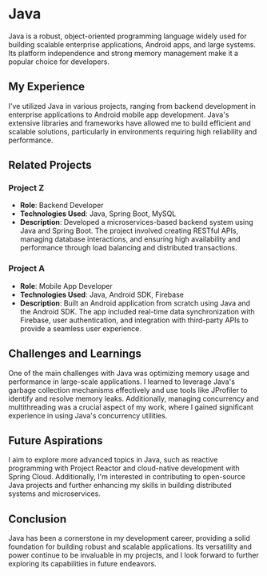 # Java

Java is a robust, object-oriented programming language widely used for building scalable enterprise applications, Android apps, and large systems. Its platform independence and strong memory management make it a popular choice for developers.

## My Experience

I've utilized Java in various projects, ranging from backend development in enterprise applications to Android mobile app development. Java's extensive libraries and frameworks have allowed me to build efficient and scalable solutions, particularly in environments requiring high reliability and performance.

## Related Projects

### Project Z
- **Role**: Backend Developer
- **Technologies Used**: Java, Spring Boot, MySQL
- **Description**: Developed a microservices-based backend system using Java and Spring Boot. The project involved creating RESTful APIs, managing database interactions, and ensuring high availability and performance through load balancing and distributed transactions.

### Project A
- **Role**: Mobile App Developer
- **Technologies Used**: Java, Android SDK, Firebase
- **Description**: Built an Android application from scratch using Java and the Android SDK. The app included real-time data synchronization with Firebase, user authentication, and integration with third-party APIs to provide a seamless user experience.

## Challenges and Learnings

One of the main challenges with Java was optimizing memory usage and performance in large-scale applications. I learned to leverage Java's garbage collection mechanisms effectively and use tools like JProfiler to identify and resolve memory leaks. Additionally, managing concurrency and multithreading was a crucial aspect of my work, where I gained significant experience in using Java's concurrency utilities.

## Future Aspirations

I aim to explore more advanced topics in Java, such as reactive programming with Project Reactor and cloud-native development with Spring Cloud. Additionally, I'm interested in contributing to open-source Java projects and further enhancing my skills in building distributed systems and microservices.

## Conclusion

Java has been a cornerstone in my development career, providing a solid foundation for building robust and scalable applications. Its versatility and power continue to be invaluable in my projects, and I look forward to further exploring its capabilities in future endeavors.
